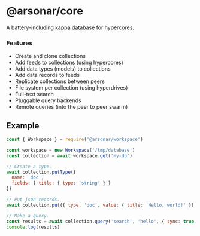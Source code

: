 # @arsonar/core

A battery-including kappa database for hypercores.

### Features

* Create and clone collections
* Add feeds to collections (using hypercores)
* Add data types (models) to collections
* Add data records to feeds
* Replicate collections between peers
* File system per collection (using hyperdrives)
* Full-text search
* Pluggable query backends
* Remote queries (into the peer to peer swarm)

## Example

```javascript
const { Workspace } = require('@arsonar/workspace')

const workspace = new Workspace('/tmp/database')
const collection = await workspace.get('my-db')

// Create a type.
await collection.putType({ 
  name: 'doc',
  fields: { title: { type: 'string' } }
})

// Put json records.
await collection.put({ type: 'doc', value: { title: 'Hello, world!' })

// Make a query.
const results = await collection.query('search', 'hello', { sync: true })
console.log(results)

```
